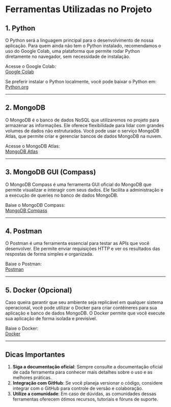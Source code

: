 # Ferramentas Utilizadas no Projeto

## 1. Python

O Python será a linguagem principal para o desenvolvimento de nossa aplicação. Para quem ainda não tem o Python instalado, recomendamos o uso do Google Colab, uma plataforma que permite rodar Python diretamente no navegador, sem necessidade de instalação.

Acesse o Google Colab:  
[Google Colab](https://colab.research.google.com/)

Se preferir instalar o Python localmente, você pode baixar o Python em:  
[Python.org](https://www.python.org/)

---

## 2. MongoDB

O MongoDB é o banco de dados NoSQL que utilizaremos no projeto para armazenar as informações. Ele oferece flexibilidade para lidar com grandes volumes de dados não estruturados. Você pode usar o serviço MongoDB Atlas, que permite criar e gerenciar bancos de dados MongoDB na nuvem.

Acesse o MongoDB Atlas:  
[MongoDB Atlas](https://www.mongodb.com/pt-br/)

---

## 3. MongoDB GUI (Compass)

O MongoDB Compass é uma ferramenta GUI oficial do MongoDB que permite visualizar e interagir com seus dados. Ele facilita a administração e a execução de queries no banco de dados MongoDB.

Baixe o MongoDB Compass:  
[MongoDB Compass](https://www.mongodb.com/pt-br/products/tools/compass)

---

## 4. Postman

O Postman é uma ferramenta essencial para testar as APIs que você desenvolver. Ele permite enviar requisições HTTP e ver os resultados das respostas de forma simples e organizada.

Baixe o Postman:  
[Postman](https://www.postman.com/downloads/)

---

## 5. Docker (Opcional)

Caso queira garantir que seu ambiente seja replicável em qualquer sistema operacional, você pode utilizar o Docker para criar contêineres para sua aplicação e banco de dados MongoDB. O Docker permite que você execute sua aplicação de forma isolada e previsível.

Baixe o Docker:  
[Docker](https://www.docker.com/products/docker-desktop)

---

## Dicas Importantes

1. **Siga a documentação oficial**: Sempre consulte a documentação oficial de cada ferramenta para conhecer mais detalhes sobre o uso e as melhores práticas.
2. **Integração com GitHub**: Se você planeja versionar o código, considere integrar com o GitHub para controle de versão e colaboração.
3. **Utilize a comunidade**: Em caso de dúvidas, as comunidades dessas ferramentas oferecem ótimos recursos, tutoriais e fóruns de suporte.
